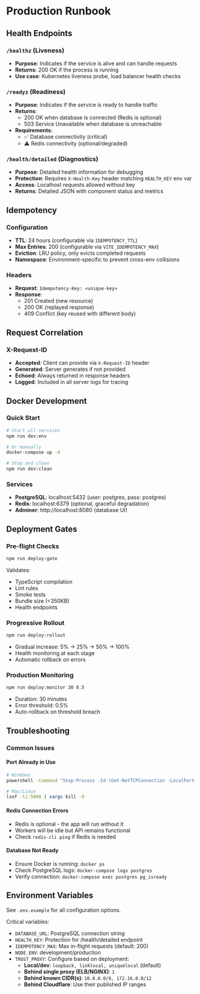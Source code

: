 # Production Runbook

## Health Endpoints

### `/healthz` (Liveness)

- **Purpose**: Indicates if the service is alive and can handle requests
- **Returns**: 200 OK if the process is running
- **Use case**: Kubernetes liveness probe, load balancer health checks

### `/readyz` (Readiness)

- **Purpose**: Indicates if the service is ready to handle traffic
- **Returns**:
  - 200 OK when database is connected (Redis is optional)
  - 503 Service Unavailable when database is unreachable
- **Requirements**:
  - ✅ Database connectivity (critical)
  - ⚠️ Redis connectivity (optional/degraded)

### `/health/detailed` (Diagnostics)

- **Purpose**: Detailed health information for debugging
- **Protection**: Requires `X-Health-Key` header matching `HEALTH_KEY` env var
- **Access**: Localhost requests allowed without key
- **Returns**: Detailed JSON with component status and metrics

## Idempotency

### Configuration

- **TTL**: 24 hours (configurable via `IDEMPOTENCY_TTL`)
- **Max Entries**: 200 (configurable via `VITE_IDEMPOTENCY_MAX`)
- **Eviction**: LRU policy, only evicts completed requests
- **Namespace**: Environment-specific to prevent cross-env collisions

### Headers

- **Request**: `Idempotency-Key: <unique-key>`
- **Response**:
  - 201 Created (new resource)
  - 200 OK (replayed response)
  - 409 Conflict (key reused with different body)

## Request Correlation

### X-Request-ID

- **Accepted**: Client can provide via `X-Request-ID` header
- **Generated**: Server generates if not provided
- **Echoed**: Always returned in response headers
- **Logged**: Included in all server logs for tracing

## Docker Development

### Quick Start

```bash
# Start all services
npm run dev:env

# Or manually
docker-compose up -d

# Stop and clean
npm run dev:clean
```

### Services

- **PostgreSQL**: localhost:5432 (user: postgres, pass: postgres)
- **Redis**: localhost:6379 (optional, graceful degradation)
- **Adminer**: http://localhost:8080 (database UI)

## Deployment Gates

### Pre-flight Checks

```bash
npm run deploy:gate
```

Validates:

- TypeScript compilation
- Lint rules
- Smoke tests
- Bundle size (<350KB)
- Health endpoints

### Progressive Rollout

```bash
npm run deploy:rollout
```

- Gradual increase: 5% → 25% → 50% → 100%
- Health monitoring at each stage
- Automatic rollback on errors

### Production Monitoring

```bash
npm run deploy:monitor 30 0.5
```

- Duration: 30 minutes
- Error threshold: 0.5%
- Auto-rollback on threshold breach

## Troubleshooting

### Common Issues

#### Port Already in Use

```bash
# Windows
powershell -Command "Stop-Process -Id (Get-NetTCPConnection -LocalPort 5000).OwningProcess -Force"

# Mac/Linux
lsof -ti:5000 | xargs kill -9
```

#### Redis Connection Errors

- Redis is optional - the app will run without it
- Workers will be idle but API remains functional
- Check `redis-cli ping` if Redis is needed

#### Database Not Ready

- Ensure Docker is running: `docker ps`
- Check PostgreSQL logs: `docker-compose logs postgres`
- Verify connection: `docker-compose exec postgres pg_isready`

## Environment Variables

See `.env.example` for all configuration options.

Critical variables:

- `DATABASE_URL`: PostgreSQL connection string
- `HEALTH_KEY`: Protection for /health/detailed endpoint
- `IDEMPOTENCY_MAX`: Max in-flight requests (default: 200)
- `NODE_ENV`: development/production
- `TRUST_PROXY`: Configure based on deployment:
  - **Local/dev**: `loopback, linklocal, uniquelocal` (default)
  - **Behind single proxy (ELB/NGINX)**: `1`
  - **Behind known CIDR(s)**: `10.0.0.0/8, 172.16.0.0/12`
  - **Behind Cloudflare**: Use their published IP ranges
